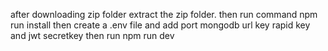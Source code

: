 after downloading zip folder extract the zip folder.
then run command npm run install 
then create a .env file and add port mongodb url key rapid key and jwt secretkey 
then run npm run dev 
